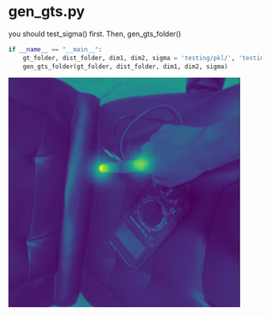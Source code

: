 # gen_gts.py
you should test_sigma() first. Then, gen_gts_folder()
```python
if __name__ == "__main__":
    gt_folder, dist_folder, dim1, dim2, sigma = 'testing/pkl/', 'testing/gts/', (360,360),(45,45),18
    gen_gts_folder(gt_folder, dist_folder, dim1, dim2, sigma)
```
![](https://github.com/s0ngkran/hand_mapping/blob/master/example/ex_gen_gts.png)
